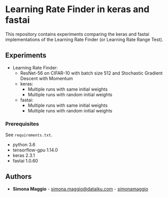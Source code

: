 # Learning Rate Finder in keras and fastai

This repository contains experiments comparing the keras and fastai implementations of the Learning Rate Finder (or Learning Rate Range Test). 

## Experiments

* Learning Rate Finder:
    * ResNet-56 on CIFAR-10 with batch size 512 and Stochastic Gradient Descent with Momentum 
    * keras:
        * Multiple runs with same initial weights
        * Multiple runs with random initial weights
    * fastai:
        * Multiple runs with same initial weights
        * Multiple runs with random initial weights

### Prerequisites

See `requirements.txt`.

* python 3.6
* tensorflow-gpu 1.14.0
* keras 2.3.1
* fastai 1.0.60

## Authors

* **Simona Maggio** - simona.maggio@dataiku.com - [simonamaggio](https://github.com/simonamaggio)



